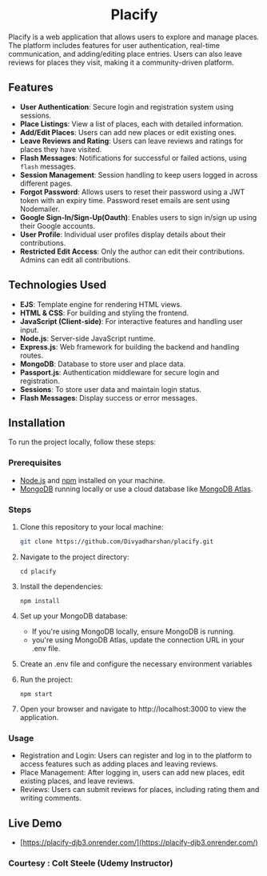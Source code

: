 <div align="center"> <h1> Placify </h1> </div>

Placify is a web application that allows users to explore and manage places. The platform includes features for user authentication, real-time communication, and adding/editing place entries. Users can also leave reviews for places they visit, making it a community-driven platform. 

## Features

- **User Authentication**: Secure login and registration system using sessions.
- **Place Listings**: View a list of places, each with detailed information.
- **Add/Edit Places**: Users can add new places or edit existing ones.
- **Leave Reviews and Rating**: Users can leave reviews and ratings for places they have visited.
- **Flash Messages**: Notifications for successful or failed actions, using `flash` messages.
- **Session Management**: Session handling to keep users logged in across different pages. 
- **Forgot Password**: Allows users to reset their password using a JWT token with an expiry time. Password reset emails are sent using Nodemailer.
- **Google Sign-In/Sign-Up(Oauth)**: Enables users to sign in/sign up using their Google accounts.
- **User Profile**: Individual user profiles display details about their contributions.
- **Restricted Edit Access**: Only the author can edit their contributions. Admins can edit all contributions.

## Technologies Used

- **EJS**: Template engine for rendering HTML views.
- **HTML & CSS**: For building and styling the frontend.
- **JavaScript (Client-side)**: For interactive features and handling user input.
- **Node.js**: Server-side JavaScript runtime.
- **Express.js**: Web framework for building the backend and handling routes.
- **MongoDB**: Database to store user and place data.
- **Passport.js**: Authentication middleware for secure login and registration.
- **Sessions**: To store user data and maintain login status.
- **Flash Messages**: Display success or error messages.

## Installation

To run the project locally, follow these steps:

### Prerequisites
- [Node.js](https://nodejs.org/) and [npm](https://www.npmjs.com/) installed on your machine.
- [MongoDB](https://www.mongodb.com/) running locally or use a cloud database like [MongoDB Atlas](https://www.mongodb.com/cloud/atlas).

### Steps

1. Clone this repository to your local machine:
   ```bash
   git clone https://github.com/Divyadharshan/placify.git
2. Navigate to the project directory:
   ```
   cd placify
3. Install the dependencies:
   ```
   npm install
4. Set up your MongoDB database:
   
   * If you're using MongoDB locally, ensure MongoDB is running.
   * you're using MongoDB Atlas, update the connection URL in your .env file.
     
6. Create an .env file and configure the necessary environment variables

7. Run the project:
    ```
    npm start
8. Open your browser and navigate to http://localhost:3000 to view the application.
   
### Usage

* Registration and Login: Users can register and log in to the platform to access features such as adding places and leaving reviews.
* Place Management: After logging in, users can add new places, edit existing places, and leave reviews.
* Reviews: Users can submit reviews for places, including rating them and writing comments.

## Live Demo
- [https://placify-djb3.onrender.com/](https://placify-djb3.onrender.com/)

### Courtesy : Colt Steele (Udemy Instructor)
